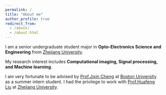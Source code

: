 ```yaml
---
permalink: /
title: "About me"
author_profile: true
redirect_from: 
  - /about/
  - /about.html
---
```

I am a senior undergraduate student major in **Opto-Electronics Science and Engineering** from [Zhejiang University](http://opt.zju.edu.cn). 

My research interest includes **Computational imaging, Signal processing, and Machine learning**. 

I am very fortunate to be advised by [Prof.Jixin Cheng](https://sites.bu.edu/cheng-group/) at [Boston University](https://www.bu.edu) as a summer intern student. I had the privilege to work with [Prof.Huafeng Liu](https://scholar.google.com/citations?user=JbkbGvEAAAAJ&hl=en) at [Zhejiang University](http://opt.zju.edu.cn).
